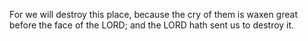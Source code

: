 For we will destroy this place, because the cry of them is waxen great before the face of the LORD; and the LORD hath sent us to destroy it.
